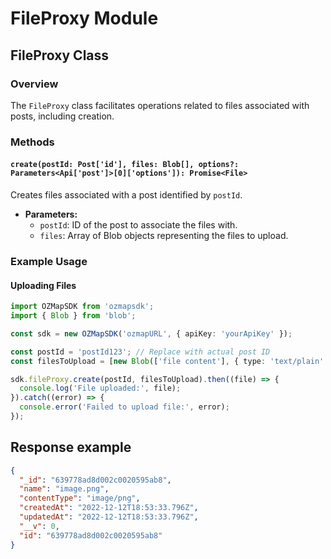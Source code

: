 # FileProxy Module

## FileProxy Class

### Overview

The `FileProxy` class facilitates operations related to files associated with posts, including creation.

### Methods

#### `create(postId: Post['id'], files: Blob[], options?: Parameters<Api['post']>[0]['options']): Promise<File>`

Creates files associated with a post identified by `postId`.

- **Parameters:**
    - `postId`: ID of the post to associate the files with.
    - `files`: Array of Blob objects representing the files to upload.

### Example Usage

#### Uploading Files

```typescript
import OZMapSDK from 'ozmapsdk';
import { Blob } from 'blob';

const sdk = new OZMapSDK('ozmapURL', { apiKey: 'yourApiKey' });

const postId = 'postId123'; // Replace with actual post ID
const filesToUpload = [new Blob(['file content'], { type: 'text/plain' })];

sdk.fileProxy.create(postId, filesToUpload).then((file) => {
  console.log('File uploaded:', file);
}).catch((error) => {
  console.error('Failed to upload file:', error);
});
```
## Response example
```json
{
  "_id": "639778ad8d002c0020595ab8",
  "name": "image.png",
  "contentType": "image/png",
  "createdAt": "2022-12-12T18:53:33.796Z",
  "updatedAt": "2022-12-12T18:53:33.796Z",
  "__v": 0,
  "id": "639778ad8d002c0020595ab8"
}
```